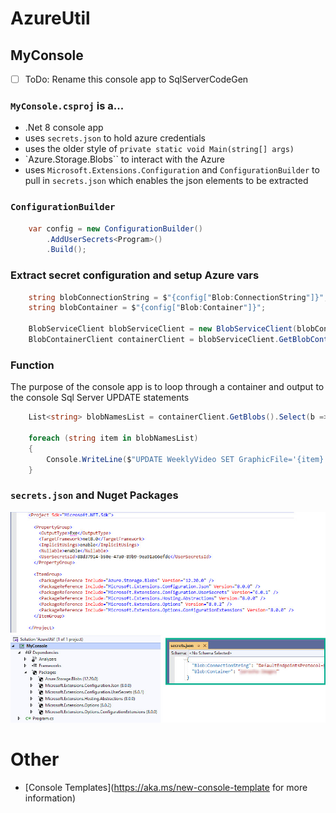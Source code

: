 # AzureUtil

## MyConsole
- [ ] ToDo: Rename this console app to SqlServerCodeGen

### `MyConsole.csproj` is a...
- .Net 8 console app 
- uses `secrets.json` to hold azure credentials
- uses the older style of `private static void Main(string[] args)`
- `Azure.Storage.Blobs`` to interact with the Azure
- uses `Microsoft.Extensions.Configuration` and `ConfigurationBuilder` to pull in `secrets.json` which enables the json elements to be extracted

### `ConfigurationBuilder`
```csharp
	var config = new ConfigurationBuilder()
		.AddUserSecrets<Program>()
		.Build();
```

### Extract secret configuration and setup Azure vars
```csharp
	string blobConnectionString = $"{config["Blob:ConnectionString"]}";
	string blobContainer = $"{config["Blob:Container"]}";

	BlobServiceClient blobServiceClient = new BlobServiceClient(blobConnectionString);
	BlobContainerClient containerClient = blobServiceClient.GetBlobContainerClient(blobContainer);
```

### Function
The purpose of the console app is to loop through a container and output to the console Sql Server UPDATE statements

```csharp
	List<string> blobNamesList = containerClient.GetBlobs().Select(b => b.Name).ToList();

	foreach (string item in blobNamesList)
	{
		Console.WriteLine($"UPDATE WeeklyVideo SET GraphicFile='{item}' WHERE WeeklyVideoTypeId=1 AND ShabbatWeekId={item.Substring(0, 3).TrimStart('0')}");
	}
```

### `secrets.json` and Nuget Packages
![alt text](README-MyConsole-Fig1.jpg)


# Other
- [Console Templates](https://aka.ms/new-console-template for more information)
